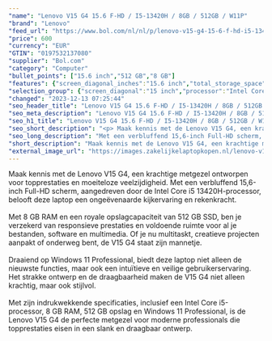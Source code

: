 ```yaml
---
"name": "Lenovo V15 G4 15.6 F-HD / I5-13420H / 8GB / 512GB / W11P"
"brand": "Lenovo"
"feed_url": "https://www.bol.com/nl/nl/p/lenovo-v15-g4-15-6-f-hd-i5-13420h-8gb-512gb-w11p/9300000167683938"
"price": 600
"currency": "EUR"
"GTIN": "0197532137080"
"supplier": "Bol.com"
"category": "Computer"
"bullet_points": ["15.6 inch","512 GB","8 GB"]
"features": {"screen_diagonal_inches":"15.6 inch","total_storage_space":"512 GB","memory_size":"8 GB"}
"selection_group": {"screen_diagonal":"15 inch","processor":"Intel Core i5","changed_price_past_3_days":false}
"changed": "2023-12-13 07:25:44"
"seo_header_title": "Lenovo V15 G4 15.6 F-HD / I5-13420H / 8GB / 512GB / W11P"
"seo_meta_description": "Lenovo V15 G4 15.6 F-HD / I5-13420H / 8GB / 512GB / W11P"
"seo_h1_title": "Lenovo V15 G4 15.6 F-HD / I5-13420H / 8GB / 512GB / W11P"
"seo_short_description": "<p> Maak kennis met de Lenovo V15 G4, een krachtige metgezel ontworpen voor topprestaties en moeiteloze veelzijdigheid."
"seo_long_description": "Met een verbluffend 15,6-inch Full-HD scherm, aangedreven door de Intel Core i5 13420H-processor, belooft deze laptop een ongeëvenaarde kijkervaring en rekenkracht. <br /><br />Met 8 GB RAM en een royale opslagcapaciteit van 512 GB SSD, ben je verzekerd van responsieve prestaties en voldoende ruimte voor al je bestanden, software en multimedia. Of je nu multitaskt, creatieve projecten aanpakt of onderweg bent, de V15 G4 staat zijn mannetje. <br /><br />Draaiend op Windows 11 Professional, biedt deze laptop niet alleen de nieuwste functies, maar ook een intuïtieve en veilige gebruikerservaring. Het strakke ontwerp en de draagbaarheid maken de V15 G4 niet alleen krachtig, maar ook stijlvol. <br /><br />Met zijn indrukwekkende specificaties, inclusief een Intel Core i5-processor, 8 GB RAM, 512 GB opslag en Windows 11 Professional, is de Lenovo V15 G4 de perfecte metgezel voor moderne professionals die topprestaties eisen in een slank en draagbaar ontwerp. </p>"
"short_description": "Maak kennis met de Lenovo V15 G4, een krachtige metgezel ontworpen voor topprestaties en moeiteloze veelzijdigheid. Met een verbluffend 15,6-inch Full-HD scherm, aangedreven door de Intel Core i5 13420H-processor, belooft deze laptop een ongeëvenaarde kijkervaring en rekenkracht. Met 8 GB RAM en een royale opslagcapaciteit van 512 GB SSD, ben je verzekerd van responsieve prestaties en voldoende ruimte voor al je bestanden, software en multimedia. Of je nu multitaskt, creatieve projecten aanpakt of onderweg bent, de V15 G4 staat zijn mannetje. Draaiend op Windows 11 Professional, biedt deze laptop niet alleen de nieuwste functies, maar ook een intuïtieve en veilige gebruikerservaring. Het strakke ontwerp en de draagbaarheid maken de V15 G4 niet alleen krachtig, maar ook stijlvol. Met zijn indrukwekkende specificaties, inclusief een Intel Core i5-processor, 8 GB RAM, 512 GB opslag en Windows 11 Professional, is de Lenovo V15 G4 de perfecte metgezel voor moderne professionals die topprestaties eisen in een slank en draagbaar ontwerp."
"external_image_url": "https://images.zakelijkelaptopkopen.nl/lenovo-v15-g4-15-6-f-hd-i5-13420h-8gb-512gb-w11p.webp"
---
```


<p> Maak kennis met de Lenovo V15 G4, een krachtige metgezel ontworpen voor topprestaties en moeiteloze veelzijdigheid. Met een verbluffend 15,6-inch Full-HD scherm, aangedreven door de Intel Core i5 13420H-processor, belooft deze laptop een ongeëvenaarde kijkervaring en rekenkracht.<br /><br />Met 8 GB RAM en een royale opslagcapaciteit van 512 GB SSD, ben je verzekerd van responsieve prestaties en voldoende ruimte voor al je bestanden, software en multimedia. Of je nu multitaskt, creatieve projecten aanpakt of onderweg bent, de V15 G4 staat zijn mannetje.<br /><br />Draaiend op Windows 11 Professional, biedt deze laptop niet alleen de nieuwste functies, maar ook een intuïtieve en veilige gebruikerservaring. Het strakke ontwerp en de draagbaarheid maken de V15 G4 niet alleen krachtig, maar ook stijlvol.<br /><br />Met zijn indrukwekkende specificaties, inclusief een Intel Core i5-processor, 8 GB RAM, 512 GB opslag en Windows 11 Professional, is de Lenovo V15 G4 de perfecte metgezel voor moderne professionals die topprestaties eisen in een slank en draagbaar ontwerp. </p>